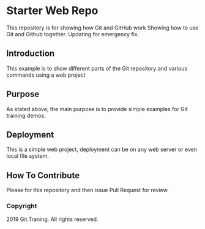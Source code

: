 # Starter Web Repo

This repository is for showing how Git and GitHub work
Showing how to use Git and Github together. Updating for emergency fix.

## Introduction

This example is to show different parts of the Git repository and various commands using a web project

## Purpose

As stated above, the main purpose is to provide simple examples for Git training demos.

## Deployment

This is a simple web project, deployment can be on any web server or even local file system. 

## How To Contribute

Please for this repository and then issue Pull Request for review.

### Copyright

2019 Git.Traning. All rights reserved.